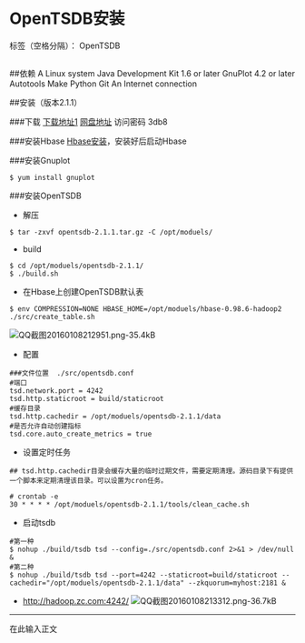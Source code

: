 # OpenTSDB安装

标签（空格分隔）： OpenTSDB

##
##依赖
    A Linux system
    Java Development Kit 1.6 or later
    GnuPlot 4.2 or later
    Autotools
    Make
    Python
    Git
    An Internet connection
    
##安装（版本2.1.1）

###下载
[下载地址1][1]
[网盘地址][2]  访问密码 3db8

###安装Hbase
[Hbase安装][3]，安装好后启动Hbase

###安装Gnuplot
```
$ yum install gnuplot
```

###安装OpenTSDB

- 解压
```
$ tar -zxvf opentsdb-2.1.1.tar.gz -C /opt/moduels/
```
- build
```
$ cd /opt/moduels/opentsdb-2.1.1/
$ ./build.sh
```
- 在Hbase上创建OpenTSDB默认表
```
$ env COMPRESSION=NONE HBASE_HOME=/opt/moduels/hbase-0.98.6-hadoop2 ./src/create_table.sh
```
![QQ截图20160108212951.png-35.4kB][4]

- 配置
```
###文件位置  ./src/opentsdb.conf
#端口
tsd.network.port = 4242
tsd.http.staticroot = build/staticroot
#缓存目录
tsd.http.cachedir = /opt/moduels/opentsdb-2.1.1/data
#是否允许自动创建指标
tsd.core.auto_create_metrics = true

```
- 设置定时任务
```
## tsd.http.cachedir目录会缓存大量的临时过期文件，需要定期清理。源码目录下有提供一个脚本来定期清理该目录。可以设置为cron任务。

# crontab -e
30 * * * * /opt/moduels/opentsdb-2.1.1/tools/clean_cache.sh
```

- 启动tsdb
```
#第一种
$ nohup ./build/tsdb tsd --config=./src/opentsdb.conf 2>&1 > /dev/null  &
#第二种
$ nohup ./build/tsdb tsd --port=4242 --staticroot=build/staticroot --cachedir="/opt/moduels/opentsdb-2.1.1/data" --zkquorum=myhost:2181 &
```
- http://hadoop.zc.com:4242/
![QQ截图20160108213312.png-36.7kB][5]


---

在此输入正文


  [1]: https://github.com/OpenTSDB/opentsdb/releases
  [2]: http://yunpan.cn/cubCjy3JACNqw
  [3]: https://www.zybuluo.com/awsekfozc/note/259421
  [4]: http://static.zybuluo.com/awsekfozc/qkvkivc9hew2ixoj4v4mkksk/QQ%E6%88%AA%E5%9B%BE20160108212951.png
  [5]: http://static.zybuluo.com/awsekfozc/spexof7pralkmqy6o5gxtwa4/QQ%E6%88%AA%E5%9B%BE20160108213312.png